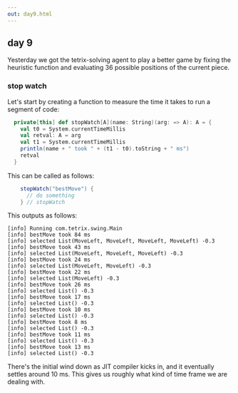 ```yaml
---
out: day9.html
---
```


day 9
-----

Yesterday we got the tetrix-solving agent to play a better game by fixing the heuristic function and evaluating 36 possible positions of the current piece.

### stop watch

Let's start by creating a function to measure the time it takes to run a segment of code:

```scala
  private[this] def stopWatch[A](name: String)(arg: => A): A = {
    val t0 = System.currentTimeMillis
    val retval: A = arg
    val t1 = System.currentTimeMillis
    println(name + " took " + (t1 - t0).toString + " ms")
    retval
  }
```

This can be called as follows:

```scala
    stopWatch("bestMove") {
      // do something
    } // stopWatch
```

This outputs as follows:

```
[info] Running com.tetrix.swing.Main 
[info] bestMove took 84 ms
[info] selected List(MoveLeft, MoveLeft, MoveLeft, MoveLeft) -0.3
[info] bestMove took 43 ms
[info] selected List(MoveLeft, MoveLeft, MoveLeft) -0.3
[info] bestMove took 24 ms
[info] selected List(MoveLeft, MoveLeft) -0.3
[info] bestMove took 22 ms
[info] selected List(MoveLeft) -0.3
[info] bestMove took 26 ms
[info] selected List() -0.3
[info] bestMove took 17 ms
[info] selected List() -0.3
[info] bestMove took 10 ms
[info] selected List() -0.3
[info] bestMove took 8 ms
[info] selected List() -0.3
[info] bestMove took 11 ms
[info] selected List() -0.3
[info] bestMove took 13 ms
[info] selected List() -0.3
```

There's the initial wind down as JIT compiler kicks in, and it eventually settles around 10 ms. This gives us roughly what kind of time frame we are dealing with.
